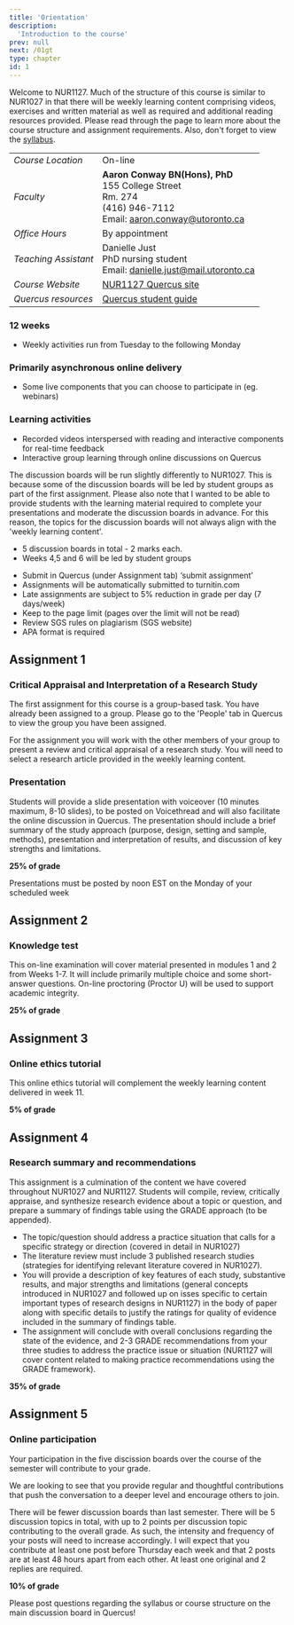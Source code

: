 ```yaml
---
title: 'Orientation'
description:
  'Introduction to the course'
prev: null
next: /01gt
type: chapter
id: 1
---
```


<exercise id="1" title="Course overview">

Welcome to NUR1127. Much of the structure of this course is similar to NUR1027 in that there will be weekly learning content comprising videos, exercises and written material as well as required and additional reading resources provided. Please read through the page to learn more about the course structure and assignment requirements. Also, don't forget to view the [syllabus](https://www.aaronconway.info/NUR1127/Syllabus/Syllabus.html).

</exercise>

<exercise id="2" title="Contact details">

|     |     |
| --- | --- |
|*Course Location* |  On-line  |
| *Faculty* | **Aaron Conway BN(Hons), PhD**<br>155 College Street<br>Rm. 274<br>(416) 946-7112 <br> Email: aaron.conway@utoronto.ca|
| *Office Hours* | By appointment |
|*Teaching Assistant* | Danielle Just<br> PhD nursing student<br>Email: danielle.just@mail.utoronto.ca|
| *Course Website* | [NUR1127 Quercus site](https://q.utoronto.ca/courses/140300/) |
| *Quercus resources* | [Quercus student guide](https://q.utoronto.ca/courses/46670)|

</exercise>

<exercise id="3" title="Course structure" >

### 12 weeks
- Weekly activities run from Tuesday to the following Monday

### Primarily asynchronous online delivery
- Some live components that you can choose to participate in (eg. webinars)

### Learning activities
- Recorded videos interspersed with reading and interactive components for real-time feedback
- Interactive group learning through online discussions on Quercus

</exercise>


<exercise id="4" title="Discussion boards" >

The discussion boards will be run slightly differently to NUR1027. This is because some of the discussion boards will be led by student groups as part of the first assignment. Please also note that I wanted to be able to provide students with the learning material required to complete your presentations and moderate the discussion boards in advance. For this reason, the topics for the discussion boards will not always align with the 'weekly learning content'. 

- 5 discussion boards in total - 2 marks each.
- Weeks 4,5 and 6 will be led by student groups

</exercise>

<exercise id="5" title="Assignment requirements">


- Submit in Quercus (under Assignment tab) ‘submit assignment’
- Assignments will be automatically submitted to turnitin.com
- Late assignments are subject to 5% reduction in grade per day (7 days/week)
- Keep to the page limit (pages over the limit will not be read)
- Review SGS rules on plagiarism (SGS website)
- APA format is required

</exercise>

<exercise id="6" title="Assignment information" >

## Assignment 1

### Critical Appraisal and Interpretation of a Research Study

The first assignment for this course is a group-based task. You have already been assigned to a group. Please go to the 'People' tab in Quercus to view the group you have been assigned. 

For the assignment you will work with the other members of your group to present a review and critical appraisal of a research study. You will need to select a research article provided in the weekly learning content. 

### Presentation

Students will provide a slide presentation with voiceover (10 minutes maximum, 8-10 slides), to be posted on Voicethread and will also facilitate the online discussion in Quercus. The presentation should include a brief summary of the study approach (purpose, design, setting and sample, methods), presentation and interpretation of results, and discussion of key strengths and limitations. 

**25% of grade**

<qu>Presentations must be posted by noon EST on the Monday of your scheduled week</qu>

## Assignment 2 

### Knowledge test

This on-line examination will cover material presented in modules 1 and 2 from Weeks 1-7. It will include primarily multiple choice and some short-answer questions. On-line proctoring (Proctor U) will be used to support academic integrity.

**25% of grade**

## Assignment 3

### Online ethics tutorial

This online ethics tutorial will complement the weekly learning content delivered in week 11.

**5% of grade**

## Assignment 4

### Research summary and recommendations

This assignment is a culmination of the content we have covered throughout NUR1027 and NUR1127. Students will compile, review, critically appraise, and synthesize research evidence about a topic or question, and prepare a summary of findings  table using the GRADE approach (to be appended). 

- The topic/question should address a practice situation that calls for a specific strategy or direction (covered in detail in NUR1027)
- The literature review must include 3 published research studies (strategies for identifying relevant literature covered in NUR1027).
- You will provide a description of key features of each study, substantive results, and major strengths and limitations (general concepts introduced in NUR1027 and followed up on isses specific to certain important types of research designs in NUR1127) in the body of paper along with specific details to justify the ratings for quality of evidence included in the summary of findings table. 
- The assignment will conclude with overall conclusions regarding the state of the evidence, and 2-3 GRADE recommendations from your three studies to address the practice issue or situation (NUR1127 will cover content related to making practice recommendations using the GRADE framework).  

**35% of grade**

## Assignment 5

### Online participation

Your participation in the five discission boards over the course of the semester will contribute to your grade.

We are looking to see that you provide regular and thoughtful contributions that push the conversation to a deeper level and encourage others to join.

There will be fewer discussion boards than last semester.  There will be 5 discussion topics in total, with up to 2 points per discussion topic contributing to the overall grade. As such, the intensity and frequency of your posts will need to increase accordingly. I will expect that you contribute at least one post before Thursday each week and that 2 posts are at least 48 hours apart from each other. At least one original and 2 replies are required. 

**10% of grade**


</exercise>

<exercise id="7" title="Questions about the course">

Please post questions regarding the syllabus or course structure on the main discussion board in Quercus!

</exercise>
